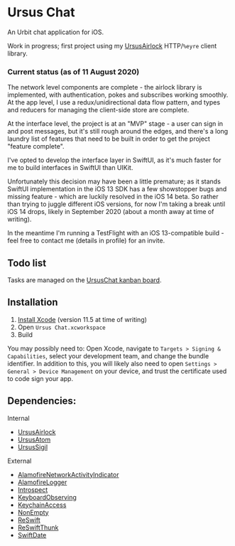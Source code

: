# Ursus Chat

An Urbit chat application for iOS.

Work in progress; first project using my [UrsusAirlock](https://github.com/dclelland/UrsusAirlock) HTTP/`%eyre` client library.

### Current status (as of 11 August 2020)

The network level components are complete - the airlock library is implemented, with authentication, pokes and subscribes working smoothly. At the app level, I use a redux/unidirectional data flow pattern, and types and reducers for managing the client-side store are complete.

At the interface level, the project is at an "MVP" stage - a user can sign in and post messages, but it's still rough around the edges, and there's a long laundry list of features that need to be built in order to get the project "feature complete".

I've opted to develop the interface layer in SwiftUI, as it's much faster for me to build interfaces in SwiftUI than UIKit.

Unfortunately this decision may have been a little premature; as it stands SwiftUI implementation in the iOS 13 SDK has a few showstopper bugs and missing feature - which are luckily resolved in the iOS 14 beta. So rather than trying to juggle different iOS versions, for now I'm taking a break until iOS 14 drops, likely in September 2020 (about a month away at time of writing).

In the meantime I'm running a TestFlight with an iOS 13-compatible build - feel free to contact me (details in profile) for an invite.

## Todo list

Tasks are managed on the [UrsusChat kanban board](https://github.com/dclelland/UrsusChat/projects/1).

## Installation

1. [Install Xcode](https://apps.apple.com/us/app/xcode/id497799835) (version 11.5 at time of writing)
2. Open `Ursus Chat.xcworkspace`
3. Build

You may possibly need to: Open Xcode, navigate to `Targets > Signing & Capabilities`, select your development team, and change the bundle identifier. In addition to this, you will likely also need to open `Settings > General > Device Management` on your device, and trust the certificate used to code sign your app.

## Dependencies:

Internal

- [UrsusAirlock](https://github.com/dclelland/UrsusAirlock)
- [UrsusAtom](https://github.com/dclelland/UrsusAtom)
- [UrsusSigil](https://github.com/dclelland/UrsusSigil)

External

- [AlamofireNetworkActivityIndicator](https://github.com/Alamofire/AlamofireNetworkActivityIndicator)
- [AlamofireLogger](https://github.com/dclelland/AlamofireLogger)
- [Introspect](https://github.com/siteline/SwiftUI-Introspect)
- [KeyboardObserving](https://github.com/nickffox/KeyboardObserving)
- [KeychainAccess](https://github.com/kishikawakatsumi/KeychainAccess)
- [NonEmpty](https://github.com/pointfreeco/swift-nonempty)
- [ReSwift](https://github.com/ReSwift/ReSwift)
- [ReSwiftThunk](https://github.com/ReSwift/ReSwift-Thunk)
- [SwiftDate](https://github.com/malcommac/SwiftDate)

